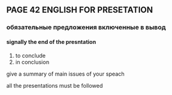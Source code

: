 ## PAGE 42 ENGLISH FOR PRESETATION

### обязательные предложения включенные в вывод
#### signally the end of the presntation
1. to conclude
2. in conclusion

give a summary of main issues of your speach

all the presentations must be followed
